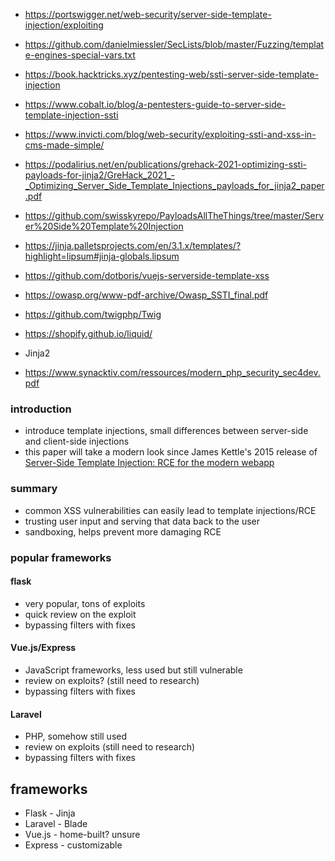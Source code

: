 - https://portswigger.net/web-security/server-side-template-injection/exploiting
- https://github.com/danielmiessler/SecLists/blob/master/Fuzzing/template-engines-special-vars.txt
- https://book.hacktricks.xyz/pentesting-web/ssti-server-side-template-injection
- https://www.cobalt.io/blog/a-pentesters-guide-to-server-side-template-injection-ssti
- https://www.invicti.com/blog/web-security/exploiting-ssti-and-xss-in-cms-made-simple/
- https://podalirius.net/en/publications/grehack-2021-optimizing-ssti-payloads-for-jinja2/GreHack_2021_-_Optimizing_Server_Side_Template_Injections_payloads_for_jinja2_paper.pdf
- https://github.com/swisskyrepo/PayloadsAllTheThings/tree/master/Server%20Side%20Template%20Injection
- https://jinja.palletsprojects.com/en/3.1.x/templates/?highlight=lipsum#jinja-globals.lipsum
- https://github.com/dotboris/vuejs-serverside-template-xss
- https://owasp.org/www-pdf-archive/Owasp_SSTI_final.pdf

- https://github.com/twigphp/Twig
- https://shopify.github.io/liquid/
- Jinja2


- https://www.synacktiv.com/ressources/modern_php_security_sec4dev.pdf


### introduction
- introduce template injections, small differences between server-side and client-side injections
- this paper will take a modern look since James Kettle's 2015 release of [Server-Side Template Injection:
RCE for the modern webapp](https://www.blackhat.com/docs/us-15/materials/us-15-Kettle-Server-Side-Template-Injection-RCE-For-The-Modern-Web-App-wp.pdf)

### summary
- common XSS vulnerabilities can easily lead to template injections/RCE
- trusting user input and serving that data back to the user
- sandboxing, helps prevent more damaging RCE

### popular frameworks
#### flask
- very popular, tons of exploits
- quick review on the exploit
- bypassing filters with fixes

#### Vue.js/Express
- JavaScript frameworks, less used but still vulnerable
- review on exploits? (still need to research)
- bypassing filters with fixes

#### Laravel
- PHP, somehow still used
- review on exploits (still need to research)
- bypassing filters with fixes

## frameworks
- Flask - Jinja
- Laravel - Blade
- Vue.js - home-built? unsure
- Express - customizable